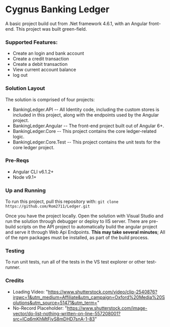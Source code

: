 # Cygnus Banking Ledger #
A basic project build out from .Net framework 4.6.1, with an Angular front-end. This project was built green-field.

### Supported Features: ###
 * Create an login and bank account
 * Create a credit transaction
 * Create a debit transaction
 * View current account balance
 * log out

### Solution Layout ###
The solution is comprised of four projects:
* BankingLedger.API -- All Identity code, including the custom stores is included in this project, along with the endpoints used by the Angular project.
* BankingLedger.Angular -- The front-end project built out of Angular 6+. 
* BankingLedger.Core -- This project contains the core ledger-related logic.
* BankingLedger.Core.Test -- This project contains the unit tests for the core ledger project.

### Pre-Reqs ###
* Angular CLI v6.1.2+
* Node v9.1+

### Up and Running ###
To run this project, pull this repository with:
`git clone https://github.com/Rom2711/Ledger.git `

Once you have the project locally. Open the solution with Visual Studio and run the solution through debugger or deploy to IIS server. There are pre-build scripts on the API project to automatically build the angular project and serve it through Web Api Endpoints. **This may take several minutes**; All of the npm packages must be installed, as part of the build process.



### Testing ###
To run unit tests, run all of the tests in the VS test explorer or other test-runner. 

### Credits ###
* Loading Video: "https://www.shutterstock.com/video/clip-2540876?irgwc=1&utm_medium=Affiliate&utm_campaign=Oxford%20Media%20Solutions&utm_source=51471&utm_term="
* No-Record Placeholder: "https://www.shutterstock.com/image-vector/do-list-nothing-written-on-line-557208001?src=ICq6mKhMtFivS8mDHD7snA-1-83"
